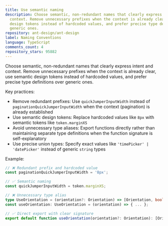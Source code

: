 ```yaml
---
title: Use semantic naming
description: Choose semantic, non-redundant names that clearly express intent and
  context. Remove unnecessary prefixes when the context is already clear, use semantic
  design tokens instead of hardcoded values, and prefer precise type definitions over
  generic ones.
repository: ant-design/ant-design
label: Naming Conventions
language: TypeScript
comments_count: 4
repository_stars: 95882
---
```


Choose semantic, non-redundant names that clearly express intent and context. Remove unnecessary prefixes when the context is already clear, use semantic design tokens instead of hardcoded values, and prefer precise type definitions over generic ones.

Key practices:
- Remove redundant prefixes: Use `quickJumperInputWidth` instead of `paginationQuickJumperInputWidth` when the context (pagination) is already established
- Use semantic design tokens: Replace hardcoded values like `8px` with semantic tokens like `token.marginXS` 
- Avoid unnecessary type aliases: Export functions directly rather than maintaining separate type definitions when the function signature is self-explanatory
- Use precise union types: Specify exact values like `'timePicker' | 'datePicker'` instead of generic `string` types

Example:
```typescript
// ❌ Redundant prefix and hardcoded value
const paginationQuickJumperInputWidth = '8px';

// ✅ Semantic naming
const quickJumperInputWidth = token.marginXS;

// ❌ Unnecessary type alias
type UseOrientation = (orientation?: Orientation) => [Orientation, boolean];
const useOrientation: UseOrientation = (orientation) => { ... };

// ✅ Direct export with clear signature
export default function useOrientation(orientation?: Orientation): [Orientation, boolean] { ... }
```
